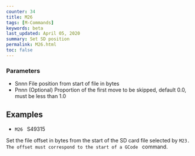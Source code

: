 ```yaml
---
counter: 34
title: M26
tags: [M-Commands] 
keywords: beta 
last_updated: April 05, 2020 
summary: Set SD position 
permalink: M26.html
toc: false 
---
```



### Parameters

* Snnn File position from start of file in bytes
* Pnnn (Optional) Proportion of the first move to be skipped, default 0.0, must be less than 1.0

## Examples

* ` M26  ` S49315

Set the file offset in bytes from the start of the SD card file selected by ` M23. The offset must correspond to the start of a GCode  ` command.

